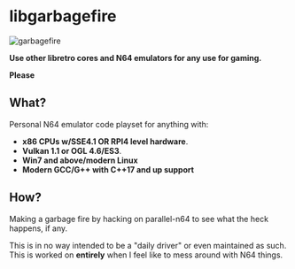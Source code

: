# libgarbagefire

![garbagefire](https://user-images.githubusercontent.com/56025978/170892431-f2e70f44-1a40-4dc6-975d-0a89d00a8589.png)

**Use other libretro cores and N64 emulators for any use for gaming.** 

**Please**

## What?

Personal N64 emulator code playset for anything with:

* **x86 CPUs w/SSE4.1 OR RPI4 level hardware**.
* **Vulkan 1.1 or OGL 4.6/ES3**.
* **Win7 and above/modern Linux**
* **Modern GCC/G++ with C++17 and up support**

## How?

Making a garbage fire by hacking on parallel-n64 to see what the heck happens, if any.

This is in no way intended to be a "daily driver" or even maintained as such. This is worked on **entirely** when I feel like to mess around with N64 things.


